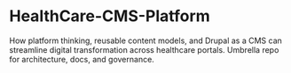 # HealthCare-CMS-Platform
How platform thinking, reusable content models, and Drupal as a CMS can streamline digital transformation across healthcare portals. Umbrella repo for architecture, docs, and governance.
